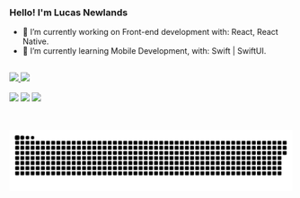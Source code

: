 ### Hello! I'm Lucas Newlands

- 🔭 I’m currently working on Front-end development with: React, React Native.
- 🌱 I’m currently learning Mobile Development, with: Swift | SwiftUI.

##

<div>
  <a href="https://github.com/newlandslucas">
  <img height="180em" src="https://github-readme-stats.vercel.app/api?username=newlandslucas&show_icons=true&theme=dark&include_all_commits=true&count_private=true"/>
  <img height="180em" src="https://github-readme-stats.vercel.app/api/top-langs/?username=newlandslucas&layout=compact&langs_count=7&theme=dark"/>
</div><br />
  
  
<div>
   <a href="https://www.linkedin.com/in/lucas-newlands-46326b192/" target="_blank"><img src="https://img.shields.io/badge/LinkedIn-0077B5?style=for-the-badge&logo=linkedin&logoColor=white" target="_blank"></a>
  <a href="https://www.instagram.com/lucasnewlands_/" target="_blank"><img src="https://img.shields.io/badge/Instagram-E4405F?style=for-the-badge&logo=instagram&logoColor=white" target="_blank"></a>
  <a href = "mailto:lucasnewlands.m@gmail.com"><img src="https://img.shields.io/badge/Gmail-D14836?style=for-the-badge&logo=gmail&logoColor=white" target="_blank"></a>
</div><br />
  
<div style="display: inline_block"><br>
  
  ![Snake animation](https://github.com/newlandslucas/newlandslucas/blob/output/github-contribution-grid-snake.svg)
  
</div>
 
  
 
  



